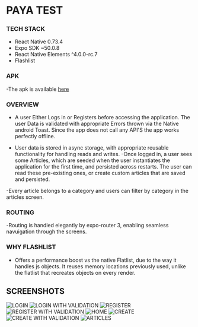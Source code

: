 # PAYA TEST

### TECH STACK

- React Native 0.73.4
- Expo SDK ~50.0.8
- React Native Elements ^4.0.0-rc.7
- Flashlist

### APK

-The apk is available [here](https://expo.dev/artifacts/eas/3kf43exZ8Zy8CK8mkntT89.apk)

### OVERVIEW

- A user Either Logs in or Registers before accessing the application. The user Data is validated with appropriate Errors thrown via the Native android Toast. Since the app does not call any API'S the app works perfectly offline.

- User data is stored in async storage, with appropriate reusable functionality for handling reads and writes.
  -Once logged in, a user sees some Articles, which are seeded when the user instantiates the application for the first time, and persisted across restarts. The user can read these pre-existing ones, or create custom articles that are saved and persisted.

-Every article belongs to a category and users can filter by category in the articles screen.

### ROUTING

-Routing is handled elegantly by expo-router 3, enabling seamless navuigation through the screens.

### WHY FLASHLIST

- Offers a performance boost vs the native Flatlist, due to the way it handles js objects. It reuses memory locations previously used, unlike the flatlist that recreates objects on every render.

## SCREENSHOTS

![LOGIN](./SCREENS/LOGIN.jpg)
![LOGIN WITH VALIDATION](./SCREENS/LOGINVALIDATOR.jpg)
![REGISTER](./SCREENS/REGISSTER.jpg)
![REGISTER WITH VALIDATION](./SCREENS/REGVALIDATOR.jpg)
![HOME](./SCREENS/HOME.jpg)
![CREATE](./SCREENS/CREATE.jpg)
![CREATE WITH VALIDATION](./SCREENS/CREATEVALI.jpg)
![ARTICLES](./SCREENS/ARTICLE.jpg)
